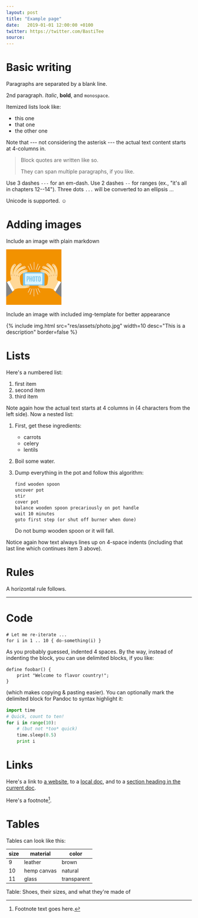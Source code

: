 ```yaml
---
layout: post
title: "Example page"
date:   2019-01-01 12:00:00 +0100
twitter: https://twitter.com/BastiTee
source: 
---
```


# Basic writing

Paragraphs are separated by a blank line.

2nd paragraph. *Italic*, **bold**, and `monospace`. 

Itemized lists look like:

  * this one
  * that one
  * the other one

Note that --- not considering the asterisk --- the actual text
content starts at 4-columns in.

> Block quotes are
> written like so.
>
> They can span multiple paragraphs,
> if you like.

Use 3 dashes `---` for an em-dash. Use 2 dashes `--` for ranges (ex., "it's all
in chapters 12--14"). Three dots `...` will be converted to an ellipsis ...

Unicode is supported. ☺

# Adding images

Include an image with plain markdown

![Alt text for image](res/assets/photo.jpg)

Include an image with included img-template for better appearance

{% include img.html src="res/assets/photo.jpg" width=10 desc="This is a description" border=false %}

# Lists

Here's a numbered list:

 1. first item
 2. second item
 3. third item

Note again how the actual text starts at 4 columns in (4 characters
from the left side). 
Now a nested list:

 1. First, get these ingredients:

      * carrots
      * celery
      * lentils

 2. Boil some water.

 3. Dump everything in the pot and follow
    this algorithm:

        find wooden spoon
        uncover pot
        stir
        cover pot
        balance wooden spoon precariously on pot handle
        wait 10 minutes
        goto first step (or shut off burner when done)

    Do not bump wooden spoon or it will fall.

Notice again how text always lines up on 4-space indents (including
that last line which continues item 3 above).

# Rules

A horizontal rule follows.

***

# Code

    # Let me re-iterate ...
    for i in 1 .. 10 { do-something(i) }

As you probably guessed, indented 4 spaces. By the way, instead of
indenting the block, you can use delimited blocks, if you like:

~~~
define foobar() {
    print "Welcome to flavor country!";
}
~~~

(which makes copying & pasting easier). You can optionally mark the
delimited block for Pandoc to syntax highlight it:

~~~python
import time
# Quick, count to ten!
for i in range(10):
    # (but not *too* quick)
    time.sleep(0.5)
    print i
~~~

# Links

Here's a link to [a website](https://google.com), to a [local
doc](index.html), and to a [section heading in the current
doc](#links). 

Here's a footnote[^1].

[^1]: Footnote text goes here.

# Tables

Tables can look like this:

| **size** | **material** | **color**   |
|----------|--------------|-------------|
| 9        | leather      | brown       |
| 10       | hemp canvas  | natural     |
| 11       | glass        | transparent |

Table: Shoes, their sizes, and what they're made of
